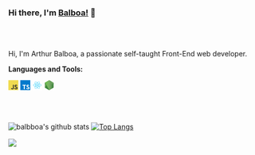 ### Hi there, I'm [Balboa!](https://balbboa.github.io) 👋

<br />
<br />

Hi, I'm Arthur Balboa, a passionate self-taught Front-End web developer.

**Languages and Tools:**  

<code><img height="20" src="https://raw.githubusercontent.com/github/explore/80688e429a7d4ef2fca1e82350fe8e3517d3494d/topics/javascript/javascript.png"></code>
<code><img height="20" src="https://raw.githubusercontent.com/github/explore/80688e429a7d4ef2fca1e82350fe8e3517d3494d/topics/typescript/typescript.png"></code>
<code><img height="20" src="https://raw.githubusercontent.com/github/explore/80688e429a7d4ef2fca1e82350fe8e3517d3494d/topics/react/react.png"></code>
<code><img height="20" src="https://raw.githubusercontent.com/github/explore/80688e429a7d4ef2fca1e82350fe8e3517d3494d/topics/nodejs/nodejs.png"></code>    

<br />
<br />

![balbboa's github stats](https://github-readme-stats.vercel.app/api?username=balbboa&show_icons=true&theme=onedark&count_private=true)
[![Top Langs](https://github-readme-stats.vercel.app/api/top-langs/?username=balbboa&theme=onedark&layout=compact&langs_count=10)](https://github.com/anuraghazra/github-readme-stats)

<a href="https://github.com/balbboa/balbboa.github.io">
  <img align="center" src="https://github-readme-stats.vercel.app/api/pin/?username=balbboa&repo=balbboa.github.io&theme=material-palenight" />
</a>
